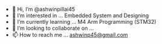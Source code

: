 - 👋 Hi, I’m @ashwinpillai45
- 👀 I’m interested in ... Embedded System and Designing
- 🌱 I’m currently learning ... M4 Arm Programming (STM32)
- 💞️ I’m looking to collaborate on ...
- 📫 How to reach me ... ashwinp45@gmail.com

<!---
ashwinpillai45/ashwinpillai45 is a ✨ special ✨ repository because its `README.md` (this file) appears on your GitHub profile.
You can click the Preview link to take a look at your changes.
--->
